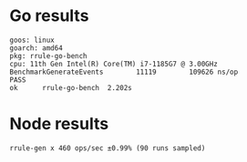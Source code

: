 # Go results

```
goos: linux
goarch: amd64
pkg: rrule-go-bench
cpu: 11th Gen Intel(R) Core(TM) i7-1185G7 @ 3.00GHz
BenchmarkGenerateEvents 	   11119	    109626 ns/op
PASS
ok  	rrule-go-bench	2.202s
```

# Node results

```
rrule-gen x 460 ops/sec ±0.99% (90 runs sampled)
```
